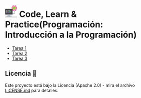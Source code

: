 # <img src=../../../../images/computer.png width="40"> Code, Learn & Practice(Programación: Introducción a la Programación)

- [Tarea 1](tarea-1/)
- [Tarea 2](tarea-2/)
- [Tarea 3](tarea-3/)

## Licencia 📄

Este proyecto está bajo la Licencia (Apache 2.0) - mira el archivo [LICENSE.md]([../../../LICENSE.md](https://github.com/jpexposito/code-learn-practice/blob/main/LICENSE)) para detalles.
